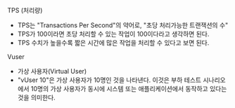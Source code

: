 TPS (처리량)
- TPS는 "Transactions Per Second"의 약어로, "초당 처리가능한 트랜잭션의 수"
- TPS가 100이라면 초당 처리할 수 있는 작업이 100이다라고 생각하면 된다.
- TPS 수치가 높을수록 짧은 시간에 많은 작업을 처리할 수 있다고 보면 된다.

Vuser
- 가상 사용자(Virtual User)
- "vUser 10"은 가상 사용자가 10명인 것을 나타낸다. 이것은 부하 테스트 시나리오에서 10명의 가상 사용자가 동시에 시스템 또는 애플리케이션에서 동작하고 있다는 것을 의미한다.